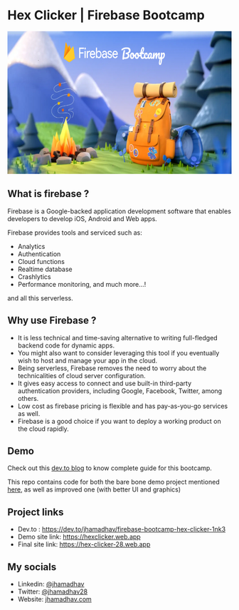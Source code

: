 # Hex Clicker | Firebase Bootcamp

<p align="center">
<img src="images/firebase-summit-banner.png" height="320px"/>
</p>

## What is firebase ?
Firebase is a Google-backed application development software that enables developers to develop iOS, Android and Web apps.

Firebase provides tools and serviced such as:
- Analytics
- Authentication
- Cloud functions
- Realtime database
- Crashlytics
- Performance monitoring, and much more...!

and all this serverless.

## Why use Firebase ?

- It is less technical and time-saving alternative to writing full-fledged backend code for dynamic apps.
- You might also want to consider leveraging this tool if you eventually wish to host and manage your app in the cloud.
- Being serverless, Firebase removes the need to worry about the technicalities of cloud server configuration.
- It gives easy access to connect and use built-in third-party authentication providers, including Google, Facebook, Twitter, among others.
- Low cost as firebase pricing is flexible and has pay-as-you-go services as well.
- Firebase is a good choice if you want to deploy a working product on the cloud rapidly.

## Demo
Check out this [dev.to blog](https://dev.to/jhamadhav/firebase-bootcamp-hex-clicker-1nk3) to know complete guide for this bootcamp.

This repo contains code for both the bare bone demo project mentioned [here](https://dev.to/jhamadhav/firebase-bootcamp-hex-clicker-1nk3), as well as improved one (with better UI and graphics)

## Project links

- Dev.to : https://dev.to/jhamadhav/firebase-bootcamp-hex-clicker-1nk3
- Demo site link: https://hexclicker.web.app
- Final site link: https://hex-clicker-28.web.app

## My socials

- Linkedin: [@jhamadhav](https://www.linkedin.com/in/jhamadhav)
- Twitter: [@jhamadhav28](https://twitter.com/jhamadhav28)
- Website: [jhamadhav.com](https://jhamadhav.com/)

